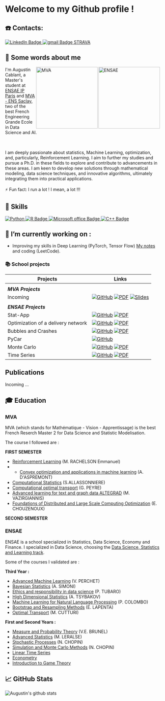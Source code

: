 # Welcome to my Github profile ! 

## ☎️ Contacts: 
<div id="badges">
  <a href="https://www.linkedin.com/in/augustin-cablant-70362518b/">
    <img src="https://img.shields.io/badge/LinkedIn-blue?style=for-the-badge&logo=linkedin&logoColor=white" alt="LinkedIn Badge"/>
  </a>
  <a href="augustin.cablantca@gmail.com">
    <img src="https://img.shields.io/badge/Gmail-D14836?style=for-the-badge&logo=gmail&logoColor=white" alt="gmail Badge"/>
  </a>
  <a href="https://www.strava.com/athletes/127811782">
    STRAVA
  </a>
</div>

## 👋 Some words about me
<div>
    <img align="right" src="https://upload.wikimedia.org/wikipedia/commons/e/ec/LOGO-ENSAE.png" alt="ENSAE" width="200">
    <img align="right" src="https://centreborelli.ens-paris-saclay.fr/sites/centre_borelli/files/styles/img__320x240__crop_main/public/media/images/logo_mva_935x701.jpg?itok=RJOngZkC" alt="MVA" width="200">
  
 I'm Augustin Cablant, a Master's student at [ENSAE IP Paris](https://www.ensae.fr/en) and [MVA - ENS Saclay](https://www.master-mva.com/), two of the best French Engineering Grande Ecole in Data Science and AI.

  <br>
  <br>
I am deeply passionate about statistics, Machine Learning, optimization, and, particularly, Reinforcement Learning. I aim to further my studies and pursue a Ph.D. in these fields to explore and contribute to advancements in these areas. I am keen to develop new solutions through mathematical modeling, data science techniques, and innovative algorithms, ultimately integrating them into practical applications.

  <br>
  <br>
⚡ Fun fact: I run a lot ! I mean, a lot !!! 

<!--
A few words about my running (optional and non-academic):

<img align="right" src="https://github.com/AugustinCablant/coach/blob/main/training_volume.png" alt="Volume" width="500">

**Events** : 
- **Course à Conflans-Sainte-Honorine** : Mon père ne peut participer à une course pour raison médicale, il me confie donc son dossard et je gagne la course à la surprise générale avec des baskets trouées. [LINK]('https://www.leparisien.fr/yvelines-78/conflans-sainte-honorine-la-culture-dans-la-course-24-06-2018-7790922.php')
- **UTMB Jeune** : Après avoir remporté la course de Conflans,<br> je décide de m'inscrire à la course jeune de l'UTMB, c'est dur ... [LINK]("https://utmb.world/fr/utmb-index/races/4365.utmb--ycc.2018")
- **Course à Triel** : Entre mes deux années de prépa,<br> je m'inscris à la course locale, que je remporte ... [LINK]("https://www.sartrouville-athle.fr/wp-content/uploads/2021/08/resultats-triel-13-km.pdf")
- **Ekiden 2022** : Fin des concours (écrit), je participe à un ekiden avec Ginette (ma prépa).<br> Nous arrivons à la troisième place et j'ai le meilleur temps des participants sur 10km (environ 34 minutes). 
- **ECOTRAIL 2023** : Première course que je prépare vraiment : vélo et côtes !<br> Je pars avec la tête de course mais une erreur de parcours au km 9 ... Je termine dans le top30, avec 8km de plus que les autres participants, et une remontada folle !<br> Beaucoup de déception ce jour-là, j'aurais pu faire top3 selon moi.
- **UTMB 2023** : Je décide de participer à la course jeune de l'UTMB.<br> Encore une fois, beaucoup de travail en côtes. Cette année le niveau est relevé,<br> je termine à la 23e position, 2 places derrière Baptiste Cartieaux, un AS chez les jeunes !
- **Marathon de Rennes 2023** : Pour mon anniversaire (22 ans) je décide de faire un marathon sans préparation.<br> Il y a Lyon ou Rennes le 22 octobre, j'opte pour Rennes et m'en tire avec un 2h33 tout plaisir !
- **Boulbi 2023 (élément déclencheur)** : Après avoir participé à une séance collective du TRC, je décide de partir sur le semi de Boulogne sans véritable préparation mais avec la barre des 1h10 en tête.<br> Malheureusement (sans grande surprise), j'explose : 1h11. Je suis déçu et frustré.
- **10km de Issy** : Je participe au 10km de Issy, j'ai commencé à m'entraîner sérieusement et passe de belles séances.<br> Je viens pour le sub 32 et repars avec un 32:10. Fin de course mitigée, j'en ai encore dans le sac donc un peu de frustration ...<br> Ce n'est que partie remise !
- **Prom'Classic** : Je participe à la prom'classic. Ambiance de fou furieux, entraînement de fou furieux.<br> J'ai tout pour reussir ! J'en ai peut-être trop fait à l'entraînement car veille de la course je tombe dans les pommes lors de mes accels'.<br> J'ai pas fait le déplacement pour rien, je m'aligne donc sur la ligne de départ. Résultat : 31'06. Je suis content, mais j'ai encore les crocs !
- **France de Cross et Semi de Lille**: Après avoir écouté le podcast de Runnix sur Etienne Daguinos, je décide de tenter l'enchaînement France de cross -> Semi de Lille,<br> qui marche plutôt bien ! 108e position aux France de cross sur un parcours pas facile et un joli 1h05'42 sur semi ...<br> La progression continue !
- **10km de Valenciennes**: Après Lille, je n'ai plus qu'un objectif en tête : validé le fameux sub 30.<br> Je passe de très belles séances, m'entraîne bien, récupère bien.<br> Je décide donc de m'aligner sur les 10km de Valenciennes. Je fais 30:15 (passage au 5km en 14:36), joli popcorn ! Je ne perds jamais, j'apprends.
- **Piste acte I**: Début de la saison de piste (que je n'ai pas envie de faire). J'essaye de me motiver car on me dit que ça va me faire progresser sur la route.<br> J'execute donc. Premier tour des interclubs, pop corn total sur 3000m avec un 8:39. Beaucoup de déception ...<br> Je commence à avoir du mal à m'entraîner, je perds la motivation. Fin du mois, 5000m de St Maur que je remporte en 14:40. Je suis toujours frustré.
- **Piste acte II**: Je m'entraîne tant bien que mal, je passe quelques séances.<br> Mais je sens que je commence à être fatigué. Je vise 14:10 sur 5000m et je pense que j'en ai les capacités.<br> Malheureusement, je ne parviens pas à efffectuer ce chrono et réalise deux fois 14:30 (Cergy puis FAST5000).
- **Bilan de ma première saison**: Je décide de faire une coupure sur une partie de juillet et août afin de me régénérer.<br> J'ai beaucoup d'objectifs en tête mais si je retiens une chose de ma saison d'athlé, c'est que j'ai aussi besoin des études pour être stimulé.<br> J'ai très hâte de débuter mon master 2 au MVA à la rentrée de septembre et souhaite concilier mon cursus académique avec mes aventures sportives.
 !-->
  
</div>

## 📝 Skills 
<div id="badges">
  <a href=""><img src="https://img.shields.io/badge/Python-14354C?style=for-the-badge&logo=python&logoColor=white" alt="Python"/>
  </a>
  <a href="R">
    <img src="https://img.shields.io/badge/R-276DC3?style=for-the-badge&logo=r&logoColor=white" alt="R Badge"/>
    </a>
  <a href="Microsoft office">
    <img src="https://img.shields.io/badge/Microsoft_Office-D83B01?style=for-the-badge&logo=microsoft-office&logoColor=white" alt="Microsoft office Badge"/>
  </a>
  <a href="C++">
    <img src="https://img.shields.io/badge/C%2B%2B-00599C?style=for-the-badge&logo=c%2B%2B&logoColor=white" alt="C++ Badge"/>
    </a>
</div>

## 🔎 I’m currently working on : 
- Improving my skills in Deep Learning (PyTorch, Tensor Flow) [My notes](https://github.com/AugustinCablant/Learning-ML/blob/main/MACHINE_LEARNING.pdf) and coding (LeetCode).

### 📚 School projects 

| Projects | Links |
|---|---|
|  |  |
| **_MVA Projects_** |  |
| Incoming | [![GitHub](https://img.shields.io/badge/github-%23121011.svg?style=flat&logo=github&logoColor=white)]() [![PDF](https://img.shields.io/badge/📄_PDF-blue)]() [![Slides](https://img.shields.io/badge/📄_Slides-red)]()  |
|  |  |
| **_ENSAE Projects_** |  |
| Stat-App | [![GitHub](https://img.shields.io/badge/github-%23121011.svg?style=flat&logo=github&logoColor=white)](https://github.com/yassprogramme/Stat-App/tree/main/codes) [![PDF](https://img.shields.io/badge/📄_PDF-blue)](https://github.com/yassprogramme/Stat-App/tree/main/PDF)  |
| Optimization of a delivery network | [![GitHub](https://img.shields.io/badge/github-%23121011.svg?style=flat&logo=github&logoColor=white)](https://github.com/AugustinCablant/Optimisation-d-un-r-seau-de-livraison/blob/main/Optimisation_reseau.ipynb) [![PDF](https://img.shields.io/badge/📄_PDF-blue)](https://github.com/AugustinCablant/Optimisation-d-un-r-seau-de-livraison/blob/main/Rapport_projet_de_programmation.pdf)  |
| Bubbles and Crashes | [![GitHub](https://img.shields.io/badge/github-%23121011.svg?style=flat&logo=github&logoColor=white)](https://github.com/AugustinCablant/Bubbles-crashes-and-intermittency/blob/main/Bubbles_and_crashes.ipynb) [![PDF](https://img.shields.io/badge/📄_PDF-blue)](https://github.com/AugustinCablant/Bubbles-crashes-and-intermittency/blob/main/Bubbles__crashes_and_intermittency_in_agent_based_market_models%20(1).pdf) |
| PyCar | [![GitHub](https://img.shields.io/badge/github-%23121011.svg?style=flat&logo=github&logoColor=white)](https://github.com/AugustinCablant/PyCar)  |
| Monte Carlo |  [![GitHub](https://img.shields.io/badge/github-%23121011.svg?style=flat&logo=github&logoColor=white)](https://github.com/AugustinCablant/Monte-Carlo-project/blob/main/notebook.ipynb) [![PDF](https://img.shields.io/badge/📄_PDF-blue)](https://github.com/AugustinCablant/Monte-Carlo-project/blob/main/paper.pdf) |
| Time Series |  [![GitHub](https://img.shields.io/badge/github-%23121011.svg?style=flat&logo=github&logoColor=white)](https://github.com/AugustinCablant/Time-Series/blob/main/acablant_gglorieux.R) [![PDF](https://img.shields.io/badge/📄_PDF-blue)](https://github.com/AugustinCablant/Time-Series/blob/main/TS.pdf) |

## Publications
Incoming ... 

## 🎓 Education


### MVA

MVA (which stands for Mathématique - Vision - Apprentissage) is the best French Reserch Master 2 for Data Science and Statistic Modelisation. 

The course I followed are :

**FIRST SEMESTER**
* [Reinforcement Learning](https://www.master-mva.com/cours/reinforcement-learning-2/) (M. RACHELSON Emmanuel)
* * [Convex optimization and applications in machine learning](https://www.master-mva.com/cours/convex-optimization-and-applications-in-machine-learning/) (A. D'ASPREMONT)
* [Computational Statistics](https://www.master-mva.com/cours/computational-statistics/) (S.ALLASSONNIERE)
* [Computational optimal transport](https://www.master-mva.com/cours/computational-optimal-transport/) (G. PEYRE)
* [Advanced learning for text and graph data ALTEGRAD](https://www.master-mva.com/cours/cat-advanced-learning-for-text-and-graph-data-altegrad/) (M. VAZIRGIANNIS)
* [Foundations of Distributed and Large Scale Computing Optimization](https://www.master-mva.com/cours/foundations-of-distributed-and-large-scale-computing-optimization/) (E. CHOUZENOUX)




**SECOND SEMESTER**



### ENSAE

ENSAE is a school specialized in Statistics, Data Science, Economy and Finance. 
I specialized in Data Science, choosing the [Data Science, Statistics and Learning track](https://www.ensae.fr/en/education/ingenieur-ensae-program/third-year/data-science-statistics-and-learning). 

Some of the courses I validated are :

 __Third Year :__
 
* [Advanced Machine Learning](https://www.ensae.fr/courses/381) (V. PERCHET)
* [Bayesian Statistics](https://www.ensae.fr/courses/164) (A. SIMONI)
* [Ethics and responsibility in data science](https://www.ensae.fr/courses/6122) (P. TUBARO)
* [High Dimensional Statistics](https://www.ensae.fr/courses/2598) (A. TSYBAKOV)
* [Machine Learning for Natural Language Processing](https://www.ensae.fr/courses/4237) (P. COLOMBO)
* [Bootstrap and Resampling Methods](https://www.ensae.fr/courses/177) (E. LAPENTA)
* [Optimal Transport](https://www.ensae.fr/courses/3449) (M. CUTTURI)

  
 __First and Second Years :__
 
* [Measure and Probability Theory](https://www.ensae.fr/courses/2701) (V.E. BRUNEL)
* [Advanced Statistics](https://www.ensae.fr/courses/1015-statistique-2) (M. LERALSE)
* [Stochastic Processes](https://www.ensae.fr/courses/4432-introduction-aux-processus) (N. CHOPIN)
* [Simulation and Monte Carlo Methods](https://www.ensae.fr/courses/328) (N. CHOPIN)
* [Linear Time Series](https://www.ensae.fr/courses/6106)
* [Econometry](https://www.ensae.fr/courses/6104)
* [Introduction to Game Theory](https://www.ensae.fr/courses/1005-theorie-des-jeux)

## :chart_with_upwards_trend: GitHub Stats 
<picture>
  <source
    srcset="https://github-readme-stats.vercel.app/api?username=AugustinCablant&show_icons=true"
    media="(prefers-color-scheme: light), (prefers-color-scheme: no-preference)"
  />
  <img src="https://github-readme-stats.vercel.app/api?username=AugustinCablant&show_icons=true&include_all_commits=true" 
  alt="Augustin's github stats"/>
</picture>

<!--
**AugustinCablant/AugustinCablant** is a ✨ _special_ ✨ repository because its `README.md` (this file) appears on your GitHub profile.

Here are some ideas to get you started:

- 🔭 I’m currently working on ...
- 🌱 I’m currently learning ...
- 👯 I’m looking to collaborate on ...
- 🤔 I’m looking for help with ...
- 💬 Ask me about ...
- 📫 How to reach me: ...
- 😄 Pronouns: ...
- ⚡ Fun fact: ...
-->
